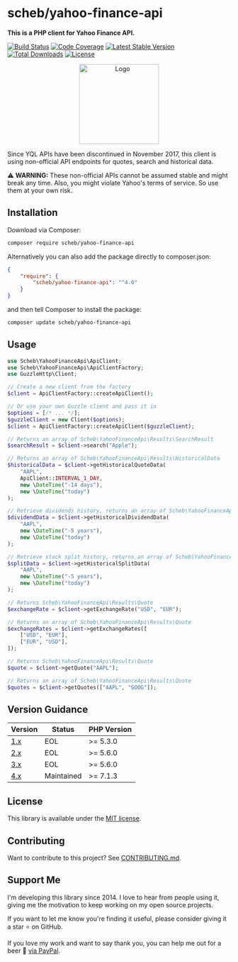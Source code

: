 scheb/yahoo-finance-api
=======================

**This is a PHP client for Yahoo Finance API.**

[![Build Status](https://github.com/scheb/yahoo-finance-api/actions/workflows/ci.yaml/badge.svg?branch=4.x)](https://github.com/scheb/yahoo-finance-api/actions?query=workflow%3ACI+branch%3A4.x)
[![Code Coverage](https://codecov.io/gh/scheb/yahoo-finance-api/branch/4.x/graph/badge.svg)](https://app.codecov.io/gh/scheb/yahoo-finance-api/branch/4.x)
[![Latest Stable Version](https://img.shields.io/packagist/v/scheb/yahoo-finance-api)](https://packagist.org/packages/scheb/yahoo-finance-api)
[![Total Downloads](https://img.shields.io/packagist/dt/scheb/yahoo-finance-api)](https://packagist.org/packages/scheb/yahoo-finance-api/stats)
[![License](https://poser.pugx.org/scheb/yahoo-finance-api/license.svg)](https://packagist.org/packages/scheb/yahoo-finance-api)

<p align="center"><img alt="Logo" src="doc/logo.svg" width="180" /></p>

Since YQL APIs have been discontinued in November 2017, this client is using non-official API endpoints for quotes, search and historical data.

⚠️ **WARNING:** These non-official APIs cannot be assumed stable and might break any time. Also, you might violate Yahoo's terms of service. So use them at your own risk.

## Installation

Download via Composer:

```bash
composer require scheb/yahoo-finance-api
```

Alternatively you can also add the package directly to composer.json:

```json
{
    "require": {
        "scheb/yahoo-finance-api": "^4.0"
    }
}
```

and then tell Composer to install the package:

```bash
composer update scheb/yahoo-finance-api
```

## Usage

```php
use Scheb\YahooFinanceApi\ApiClient;
use Scheb\YahooFinanceApi\ApiClientFactory;
use GuzzleHttp\Client;

// Create a new client from the factory
$client = ApiClientFactory::createApiClient();

// Or use your own Guzzle client and pass it in
$options = [/* ... */];
$guzzleClient = new Client($options);
$client = ApiClientFactory::createApiClient($guzzleClient);

// Returns an array of Scheb\YahooFinanceApi\Results\SearchResult
$searchResult = $client->search("Apple");

// Returns an array of Scheb\YahooFinanceApi\Results\HistoricalData
$historicalData = $client->getHistoricalQuoteData(
    "AAPL",
    ApiClient::INTERVAL_1_DAY,
    new \DateTime("-14 days"),
    new \DateTime("today")
);

// Retrieve dividends history, returns an array of Scheb\YahooFinanceApi\Results\DividendData
$dividendData = $client->getHistoricalDividendData(
    "AAPL",
    new \DateTime("-5 years"),
    new \DateTime("today")
);

// Retrieve stock split history, returns an array of Scheb\YahooFinanceApi\Results\SplitData
$splitData = $client->getHistoricalSplitData(
    "AAPL",
    new \DateTime("-5 years"),
    new \DateTime("today")
);

// Returns Scheb\YahooFinanceApi\Results\Quote
$exchangeRate = $client->getExchangeRate("USD", "EUR");

// Returns an array of Scheb\YahooFinanceApi\Results\Quote
$exchangeRates = $client->getExchangeRates([
    ["USD", "EUR"],
    ["EUR", "USD"],
]);

// Returns Scheb\YahooFinanceApi\Results\Quote
$quote = $client->getQuote("AAPL");

// Returns an array of Scheb\YahooFinanceApi\Results\Quote
$quotes = $client->getQuotes(["AAPL", "GOOG"]);
```

Version Guidance
----------------

| Version        | Status     | PHP Version |
|----------------|------------|-------------|
| [1.x][v1-repo] | EOL        |>= 5.3.0     |
| [2.x][v2-repo] | EOL        |>= 5.6.0     |
| [3.x][v3-repo] | EOL        |>= 5.6.0     |
| [4.x][v4-repo] | Maintained |>= 7.1.3     |

[v1-repo]: https://github.com/scheb/yahoo-finance-api/tree/1.x
[v2-repo]: https://github.com/scheb/yahoo-finance-api/tree/2.x
[v3-repo]: https://github.com/scheb/yahoo-finance-api/tree/3.x
[v4-repo]: https://github.com/scheb/yahoo-finance-api/tree/4.x

License
-------
This library is available under the [MIT license](LICENSE).

Contributing
------------
Want to contribute to this project? See [CONTRIBUTING.md](CONTRIBUTING.md).

Support Me
----------
I'm developing this library since 2014. I love to hear from people using it, giving me the motivation to keep working
on my open source projects.

If you want to let me know you're finding it useful, please consider giving it a star ⭐ on GitHub.

If you love my work and want to say thank you, you can help me out for a beer 🍻️
[via PayPal](https://paypal.me/ChristianScheb).
